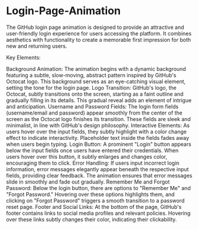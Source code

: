# Login-Page-Animation
The GitHub login page animation is designed to provide an attractive and user-friendly login experience for users accessing the platform.
 It combines aesthetics with functionality to create a memorable first impression for both new and returning users.

Key Elements:

Background Animation:
The animation begins with a dynamic background featuring a subtle, slow-moving, abstract pattern inspired by GitHub's Octocat logo. This background serves as an eye-catching visual element, setting the tone for the login page.
Logo Transition:
GitHub's logo, the Octocat, subtly transitions onto the screen, starting as a faint outline and gradually filling in its details. This gradual reveal adds an element of intrigue and anticipation.
Username and Password Fields:
The login form fields (username/email and password) appear smoothly from the center of the screen as the Octocat logo finishes its transition. These fields are sleek and minimalist, in line with GitHub's design philosophy.
Interactive Elements:
As users hover over the input fields, they subtly highlight with a color change effect to indicate interactivity. Placeholder text inside the fields fades away when users begin typing.
Login Button:
A prominent "Login" button appears below the input fields once users have entered their credentials. When users hover over this button, it subtly enlarges and changes color, encouraging them to click.
Error Handling:
If users input incorrect login information, error messages elegantly appear beneath the respective input fields, providing clear feedback. The animation ensures that error messages slide in smoothly and fade out gradually.
Remember Me and Forgot Password:
Below the login button, there are options to "Remember Me" and "Forgot Password." Hovering over these options highlights them, and clicking on "Forgot Password" triggers a smooth transition to a password reset page.
Footer and Social Links:
At the bottom of the page, GitHub's footer contains links to social media profiles and relevant policies. Hovering over these links subtly changes their color, indicating their clickability.
